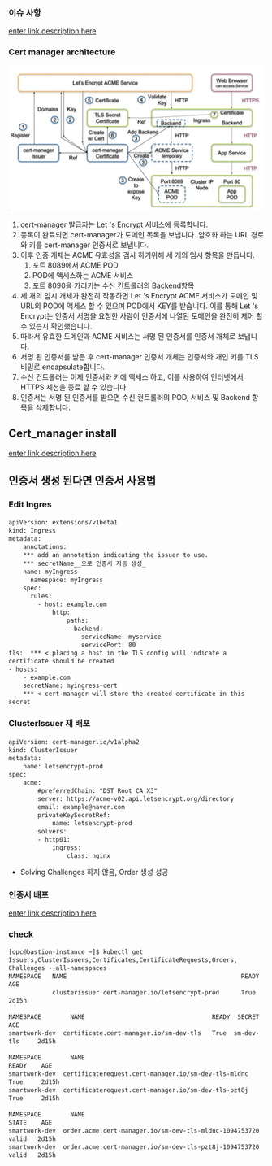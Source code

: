 ﻿

### 이슈 사항

[enter link description here](https://github.com/futuregen-icp/public/blob/main/cert_manger/issu.md)


###  Cert manager architecture
![enter image description here](https://github.com/futuregen-icp/public/blob/main/cert_manger/cert-manager%20architecture.jpg)

1.	cert-manager 발급자는 Let 's Encrypt 서비스에 등록합니다.
2.	등록이 완료되면 cert-manager가 도메인 목록을 보냅니다. 암호화 하는 URL 경로와 키를 cert-manager 인증서로 보냅니다.
3.	이후 인증 개체는 ACME 유효성을 검사 하기위해 세 개의 임시 항목을 만듭니다.
	1)	포트 8089에서  ACME POD
	2)	POD에 액세스하는 ACME 서비스
	3)	포트 8090을 가리키는 수신 컨트롤러의 Backend항목
4.	세 개의 임시 개체가 완전히 작동하면 Let 's Encrypt ACME 서비스가 도메인 및 URL의 POD에 액세스 할 수 있으며 POD에서 KEY를 받습니다. 이를 통해 Let 's Encrypt는 인증서 서명을 요청한 사람이 인증서에 나열된 도메인을 완전히 제어 할 수 있는지 확인했습니다.
5.	따라서 유효한 도메인과 ACME 서비스는 서명 된 인증서를 인증서 개체로 보냅니다.
6.	서명 된 인증서를 받은 후 cert-manager 인증서 개체는 인증서와 개인 키를 TLS 비밀로 encapsulate합니다.
7.	수신 컨트롤러는 이제 인증서와 키에 액세스 하고, 이를 사용하여 인터넷에서 HTTPS 세션을 종료 할 수 있습니다.
8.	인증서는 서명 된 인증서를 받으면 수신 컨트롤러의 POD, 서비스 및 Backend 항목을 삭제합니다.




## Cert_manager install

[enter link description here](https://github.com/futuregen-icp/public/blob/main/cert_manger/Cert_manager%20install.md)


## 인증서 생성 된다면 인증서 사용법

### Edit Ingres
```
apiVersion: extensions/v1beta1
kind: Ingress
metadata:
	annotations:
	*** add an annotation indicating the issuer to use.
	*** secretName__으로 인증서 자동 생성_
	name: myIngress
	  namespace: myIngress
	spec:
	  rules:
		- host: example.com
			http:
				paths:
				- backend:
					serviceName: myservice
					servicePort: 80
tls:  *** < placing a host in the TLS config will indicate a certificate should be created
- hosts:
	- example.com
	secretName: myingress-cert 
	*** < cert-manager will store the created certificate in this secret
```

### ClusterIssuer 재 배포
```
apiVersion: cert-manager.io/v1alpha2
kind: ClusterIssuer
metadata:
	name: letsencrypt-prod
spec:
	acme:
		#preferredChain: "DST Root CA X3"
		server: https://acme-v02.api.letsencrypt.org/directory
		email: example@naver.com
		privateKeySecretRef:
			name: letsencrypt-prod
		solvers:
		- http01:
			ingress:
				class: nginx
```
- Solving Challenges 하지 않음, Order 생성 성공

### 인증서 배포

[enter link description here](https://github.com/futuregen-icp/public/blob/main/cert_manger/%EC%9D%B8%EC%A6%9D%EC%84%9C%20%EB%B0%B0%ED%8F%AC.md)

### check
```
[opc@bastion-instance ~]$ kubectl get Issuers,ClusterIssuers,Certificates,CertificateRequests,Orders,
Challenges --all-namespaces
NAMESPACE  	NAME	 										 	READY  AGE
			clusterissuer.cert-manager.io/letsencrypt-prod 		True  2d15h

NAMESPACE 		 NAME 									READY  SECRET 		 AGE
smartwork-dev  certificate.cert-manager.io/sm-dev-tls  	True  sm-dev-tls 	 2d15h

NAMESPACE 		 NAME 												 READY	  AGE
smartwork-dev  certificaterequest.cert-manager.io/sm-dev-tls-mldnc 	 True	  2d15h
smartwork-dev  certificaterequest.cert-manager.io/sm-dev-tls-pzt8j   True	  2d15h

NAMESPACE  		 NAME													  STATE    AGE
smartwork-dev  order.acme.cert-manager.io/sm-dev-tls-mldnc-1094753720	  valid   2d15h
smartwork-dev  order.acme.cert-manager.io/sm-dev-tls-pzt8j-1094753720 	  valid   2d15h
```

